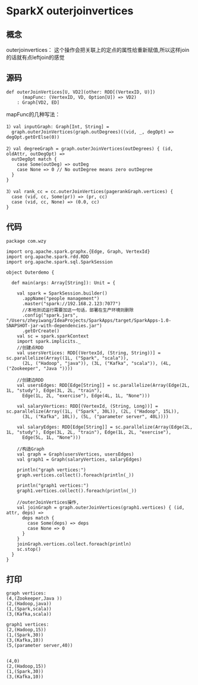 # SparkX outerjoinvertices

## 概念

outerjoinvertices：
这个操作会把关联上的定点的属性给重新赋值,所以这样join的话就有点leftjoin的感觉

## 源码

	def outerJoinVertices[U, VD2](other: RDD[(VertexID, U)])
	      (mapFunc: (VertexID, VD, Option[U]) => VD2)
	    : Graph[VD2, ED]
	    
mapFunc的几种写法：

	1）val inputGraph: Graph[Int, String] =
	  graph.outerJoinVertices(graph.outDegrees)((vid, _, degOpt) => degOpt.getOrElse(0))
	
	2）val degreeGraph = graph.outerJoinVertices(outDegrees) { (id, oldAttr, outDegOpt) =>
	  outDegOpt match {
	    case Some(outDeg) => outDeg
	    case None => 0 // No outDegree means zero outDegree
	  }
	}
	
	3）val rank_cc = cc.outerJoinVertices(pagerankGraph.vertices) {
	  case (vid, cc, Some(pr)) => (pr, cc)
	  case (vid, cc, None) => (0.0, cc)
	}


## 代码

	package com.wzy
	
	import org.apache.spark.graphx.{Edge, Graph, VertexId}
	import org.apache.spark.rdd.RDD
	import org.apache.spark.sql.SparkSession
	
	object Outerdemo {
	
	  def main(args: Array[String]): Unit = {
	
	    val spark = SparkSession.builder()
	      .appName("people management")
	      .master("spark://192.168.2.123:7077")
	      //本地测试运行需要加这一句话，部署在生产环境则删除
	      .config("spark.jars", "/Users/zheyiwang/IdeaProjects/SparkApps/target/SparkApps-1.0-SNAPSHOT-jar-with-dependencies.jar")
	      .getOrCreate()
	    val sc = spark.sparkContext
	    import spark.implicits._
	    //创建点RDD
	    val usersVertices: RDD[(VertexId, (String, String))] = sc.parallelize(Array((1L, ("Spark", "scala")),
	      (2L, ("Hadoop", "java")), (3L, ("Kafka", "scala")), (4L, ("Zookeeper", "Java "))))
	
	    //创建边RDD
	    val usersEdges: RDD[Edge[String]] = sc.parallelize(Array(Edge(2L, 1L, "study"), Edge(3L, 2L, "train"),
	      Edge(1L, 2L, "exercise"), Edge(4L, 1L, "None")))
	
	    val salaryVertices: RDD[(VertexId, (String, Long))] = sc.parallelize(Array((1L, ("Spark", 30L)), (2L, ("Hadoop", 15L)),
	      (3L, ("Kafka", 10L)), (5L, ("parameter server", 40L))))
	
	    val salaryEdges: RDD[Edge[String]] = sc.parallelize(Array(Edge(2L, 1L, "study"), Edge(3L, 2L, "train"), Edge(1L, 2L, "exercise"),
	      Edge(5L, 1L, "None")))
	
	    //构造Graph
	    val graph = Graph(usersVertices, usersEdges)
	    val graph1 = Graph(salaryVertices, salaryEdges)
	
	    println("graph vertices:")
	    graph.vertices.collect().foreach(println(_))
	
	    println("graph1 vertices:")
	    graph1.vertices.collect().foreach(println(_))
	
	    //outerJoinVertices操作,
	    val joinGraph = graph.outerJoinVertices(graph1.vertices) { (id, attr, deps) =>
	      deps match {
	        case Some(deps) => deps
	        case None => 0
	      }
	    }
	    joinGraph.vertices.collect.foreach(println)
	    sc.stop()
	  }
	}


## 打印


	graph vertices:
	(4,(Zookeeper,Java ))
	(2,(Hadoop,java))
	(1,(Spark,scala))
	(3,(Kafka,scala))
	
	graph1 vertices:
	(2,(Hadoop,15))
	(1,(Spark,30))
	(3,(Kafka,10))
	(5,(parameter server,40))
	
	
	(4,0)
	(2,(Hadoop,15))
	(1,(Spark,30))
	(3,(Kafka,10))